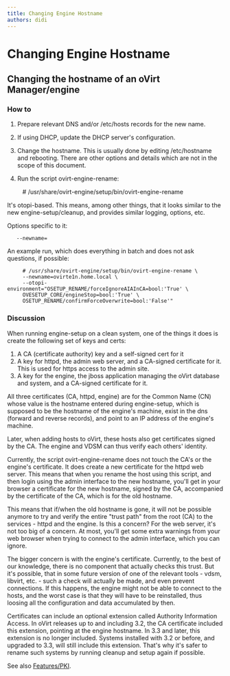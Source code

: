 ```yaml
---
title: Changing Engine Hostname
authors: didi
---
```


# Changing Engine Hostname

## Changing the hostname of an oVirt Manager/engine

### How to

1.  Prepare relevant DNS and/or /etc/hosts records for the new name.
2.  If using DHCP, update the DHCP server's configuration.
3.  Change the hostname. This is usually done by editing /etc/hostname and rebooting. There are other options and details which are not in the scope of this document.
4.  Run the script ovirt-engine-rename:

         # /usr/share/ovirt-engine/setup/bin/ovirt-engine-rename

It's otopi-based. This means, among other things, that it looks similar to the new engine-setup/cleanup, and provides similar logging, options, etc.

Options specific to it:

`   --newname=`<newname>

An example run, which does everything in batch and does not ask questions, if possible:

         # /usr/share/ovirt-engine/setup/bin/ovirt-engine-rename \
         --newname=ovirte1n.home.local \
         --otopi-environment="OSETUP_RENAME/forceIgnoreAIAInCA=bool:'True' \
         OVESETUP_CORE/engineStop=bool:'True' \
         OSETUP_RENAME/confirmForceOverwrite=bool:'False'"

### Discussion

When running engine-setup on a clean system, one of the things it does is create the following set of keys and certs:

1.  A CA (certificate authority) key and a self-signed cert for it
2.  A key for httpd, the admin web server, and a CA-signed certificate for it. This is used for https access to the admin site.
3.  A key for the engine, the jboss application managing the oVirt database and system, and a CA-signed certificate for it.

All three certificates (CA, httpd, engine) are for the Common Name (CN) whose value is the hostname entered during engine-setup, which is supposed to be the hostname of the engine's machine, exist in the dns (forward and reverse records), and point to an IP address of the engine's machine.

Later, when adding hosts to oVirt, these hosts also get certificates signed by the CA. The engine and VDSM can thus verify each others' identity.

Currently, the script ovirt-engine-rename does not touch the CA's or the engine's certificate. It does create a new certificate for the httpd web server. This means that when you rename the host using this script, and then login using the admin interface to the new hostname, you'll get in your browser a certificate for the new hostname, signed by the CA, accompanied by the certificate of the CA, which is for the old hostname.

This means that if/when the old hostname is gone, it will not be possible anymore to try and verify the entire "trust path" from the root (CA) to the services - httpd and the engine. Is this a concern? For the web server, it's not too big of a concern. At most, you'll get some extra warnings from your web browser when trying to connect to the admin interface, which you can ignore.

The bigger concern is with the engine's certificate. Currently, to the best of our knowledge, there is no component that actually checks this trust. But it's possible, that in some future version of one of the relevant tools - vdsm, libvirt, etc. - such a check will actually be made, and even prevent connections. If this happens, the engine might not be able to connect to the hosts, and the worst case is that they will have to be reinstalled, thus loosing all the configuration and data accumulated by then.

Certificates can include an optional extension called Authority Information Access. In oVirt releases up to and including 3.2, the CA certificate included this extension, pointing at the engine hostname. In 3.3 and later, this extension is no longer included. Systems installed with 3.2 or before, and upgraded to 3.3, will still include this extension. That's why it's safer to rename such systems by running cleanup and setup again if possible.

See also [Features/PKI](Features/PKI).
